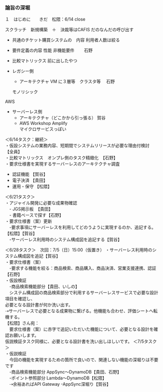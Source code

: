 ### 論旨の深堀  
１　はじめに　　きだ　松隈：6/14 close

スクラッチ　新規構築　＋　決裁等はCAFIS だのなんだの呼び出す

- 共通のチケット購買システムの　内容  利用者人数は絞る　   
- 要件定義の内容  性能 非機能要件  　　石野  

- 比較マトリックス  前に出したやつ  

- レガシー側  
  - アーキテクチャ  VM に３層等　クラスタ等 　石野  
  
   モノリシック  

AWS
- サーバーレス側
  - アーキテクチャ（どこかから引っ張る）  賀谷  
  - AWS Workshop Amplify   
  マイクロサービスっぽい  
  
＜6/14タスク：継続＞  
・仮設システムの業務内容、短期間でシステムリリースが必要な理由付検討　【全員】  
・比較マトリックス　オンプレ側のタスク精緻化　【石野】  
・要求仕様書を実現するサーバーレスのアーキテクチャ調査  
  - 認証機能 【賀谷】  
  - 電子決済 【貴田】  
  - 運用・保守 【松隈】  
  
＜6/21タスク＞  
・アジャイル開発に必要な成果物確認  
　- JGS掲示板　【貴田】  
　- 書籍ベースで探す【石野】  
・要求仕様書（案）更新  
　-要求事項にサーバーレスを利用してどのうように実現するのか、追記する。【松隈】【賀谷】  
　-サーバーレス利用時のシステム構成図を追記する【賀谷】

＜6/28タスク＞　次回：7/5（日）15:00（仮置き）
・サーバーレス利用時のシステム構成図を追記【賀谷】  
・要求仕様書（案）  
　-要求する機能を絞る：商品検索、商品購入、商品決済、営業支援連携、認証【石野】  
・仮設検証  
　-商品検索機能部分【貴田、いしの】  
 　システム構成図の商品検索部分で利用するサーバーレスサービスで必要な設計項目を確認し、  
   必要となる設計書が何か洗い出す。  
   ⇢サーバーレスで必要となる成果物に繋げる。他機能も合わせ、評価シートへ転機する。  
  【松隈】さん宛：  
  　要求仕様書（案）に赤字で追記いただいた機能について、必要となる設計を確認お願いします。  
    仮説検証タスク同様に、必要となる設計書を洗い出しほしいです。
＜7/5タスク＞  
・仮説検証  
　今回の機能を実現するための箇所で良いので、関連しない機能の深堀りは不要です  
　-商品検索機能部分 AppSync〜DynamoDB【貴田、石野】  
　-ポイント参照部分 Lambda〜DynamoDB【松隈】  
  　⇢余裕あればAPI Gateway
  -AppSync深堀り【賀谷】
